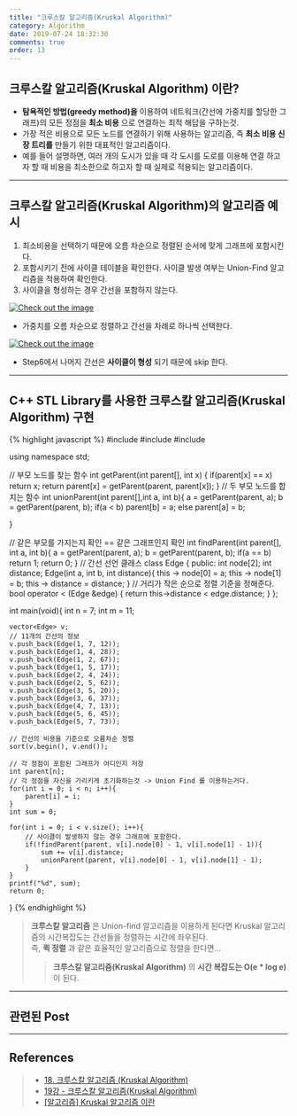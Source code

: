 ```yaml
---
title: "크루스칼 알고리즘(Kruskal Algorithm)"
category: Algorithm
date: 2019-07-24 18:32:30
comments: true
order: 13
---
```


## 크루스칼 알고리즘(Kruskal Algorithm) 이란?
* __탐욕적인 방법(greedy method)을__ 이용하여 네트워크(간선에 가중치를 할당한 그래프)의 모든 정점을 __최소 비용__ 으로 연결하는 최적 해답을 구하는것.
* 가장 적은 비용으로 모든 노드를 연결하기 위해 사용하는 알고리즘, 즉 __최소 비용 신장 트리를__ 만들기 위한 대표적인 알고리즘이다.
* 예를 들어 설명하면, 여러 개의 도시가 있을 때 각 도시를 도로를 이용해 연결 하고자 할 때 비용을 최소한으로 하고자 할 때 실제로 적용되는 알고리즘이다.


<hr/>


## 크루스칼 알고리즘(Kruskal Algorithm)의 알고리즘 예시
1. 최소비용을 선택하기 때문에 오름 차순으로 정렬된 순서에 맞게 그래프에 포함시킨다.
2. 포함시키기 전에 사이클 테이블을 확인한다. 사이클 발생 여부는 Union-Find 알고리즘을 적용하여 확인한다.
3. 사이클을 형성하는 경우 간선을 포함하지 않는다.

<a href="{{ site.baseurl }}{{ site.algorithm_img }}/kruskal1.JPG" data-lightbox="falcon9-large" data-title="Check out the image">
  <img src="{{ site.baseurl }}{{ site.algorithm_img }}/kruskal1.JPG" title="Check out the image">
</a>

* 가중치를 오름 차순으로 정렬하고 간선을 차례로 하나씩 선택한다.

<a href="{{ site.baseurl }}{{ site.algorithm_img }}/kruskal2.JPG" data-lightbox="falcon9-large" data-title="Check out the image">
  <img src="{{ site.baseurl }}{{ site.algorithm_img }}/kruskal2.JPG" title="Check out the image">
</a>

* Step6에서 나머지 간선은 __사이클이 형성__ 되기 때문에 skip 한다.


<hr/>


## C++ STL Library를 사용한 크루스칼 알고리즘(Kruskal Algorithm) 구현

{% highlight javascript %}
#include <iostream>
#include <vector>
#include <algorithm>

using namespace std;

// 부모 노드를 찾는 함수 
int getParent(int parent[], int x) {
	if(parent[x] == x) return x;
	return parent[x] = getParent(parent, parent[x]);
} 
// 두 부모 노드를 합치는 함수 
int unionParent(int parent[],int a, int b){
	a = getParent(parent, a);
	b = getParent(parent, b);
	if(a < b) parent[b] = a;
	else parent[a] = b;
	
}

// 같은 부모를 가지는지 확인 == 같은 그래프인지 확인 
int findParent(int parent[], int a, int b){
	a = getParent(parent, a);
	b = getParent(parent, b);
	if(a == b) return 1;
	return 0;
}
// 간선 선언 클래스 
class Edge {
	public:
		int node[2];
		int distance;
		Edge(int a, int b, int distance){
			this -> node[0] = a;
			this -> node[1] = b;
			this -> distance = distance;
		}
		// 거리가 작은 순으로 정렬 기준을 정해준다. 
		bool operator < (Edge &edge) {
			return this->distance < edge.distance;
		}
}; 

int main(void){
	int n = 7;
	int m = 11;
	
	vector<Edge> v;
	// 11개의 간선의 정보 
	v.push_back(Edge(1, 7, 12));
	v.push_back(Edge(1, 4, 28));
	v.push_back(Edge(1, 2, 67));
	v.push_back(Edge(1, 5, 17));
	v.push_back(Edge(2, 4, 24));
	v.push_back(Edge(2, 5, 62));
	v.push_back(Edge(3, 5, 20));
	v.push_back(Edge(3, 6, 37));
	v.push_back(Edge(4, 7, 13));
	v.push_back(Edge(5, 6, 45));
	v.push_back(Edge(5, 7, 73));
	
	// 간선의 비용을 기준으로 오름차순 정렬 
	sort(v.begin(), v.end());
	
	// 각 정점이 포함된 그래프가 어디인지 저장 
	int parent[n];
	// 각 정점을 자신을 가리키게 초기화하는것 -> Union Find 를 이용하는거다. 
	for(int i = 0; i < n; i++){
		parent[i] = i;
	}
	int sum = 0;
	
	for(int i = 0; i < v.size(); i++){
		// 사이클이 발생하지 않는 경우 그래프에 포함한다. 
		if(!findParent(parent, v[i].node[0] - 1, v[i].node[1] - 1)){
			sum += v[i].distance;
			unionParent(parent, v[i].node[0] - 1, v[i].node[1] - 1);
		}
	}
	printf("%d", sum);
	return 0;
}
{% endhighlight %}

> __크루스칼 알고리즘__ 은 Union-find 알고리즘을 이용하게 된다면 Kruskal 알고리즘의 시간복잡도는 간선들을 정렬하는 시간에 좌우된다.<br>
> 즉, __퀵 정렬__ 과 같은 효율적인 알고리즘으로 정렬을 한다면...
>> __크루스칼 알고리즘(Kruskal Algorithm)__ 의 __시간 복잡도는 O(e * log e)__ 이 된다.
<hr/>


## 관련된 Post


<hr/>


## References
> * <a href="https://blog.naver.com/ndb796/221230994142">18. 크루스칼 알고리즘 (Kruskal Algorithm)<a>
> * <a href="https://www.youtube.com/watch?v=LQ3JHknGy8c&list=PLRx0vPvlEmdDHxCvAQS1_6XV4deOwfVrz&index=19">19강 - 크루스칼 알고리즘(Kruskal Algorithm)<a>
> * <a href="https://gmlwjd9405.github.io/2018/08/29/algorithm-kruskal-mst.html">[알고리즘] Kruskal 알고리즘 이란<a>
